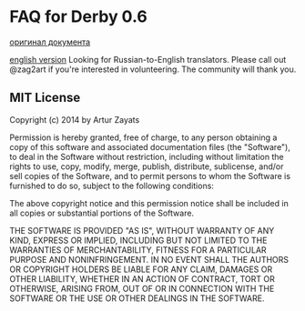 FAQ for Derby 0.6
=================

[оригинал документа](https://github.com/derbyparty/derby-faq/tree/master/ru)

[english version](https://github.com/derbyparty/derby-faq/tree/master/en)
Looking for Russian-to-English translators. Please call out @zag2art if you're
interested in volunteering. The community will thank you.

## MIT License
Copyright (c) 2014 by Artur Zayats

Permission is hereby granted, free of charge, to any person obtaining a copy
of this software and associated documentation files (the "Software"), to deal
in the Software without restriction, including without limitation the rights
to use, copy, modify, merge, publish, distribute, sublicense, and/or sell
copies of the Software, and to permit persons to whom the Software is
furnished to do so, subject to the following conditions:

The above copyright notice and this permission notice shall be included in
all copies or substantial portions of the Software.

THE SOFTWARE IS PROVIDED "AS IS", WITHOUT WARRANTY OF ANY KIND, EXPRESS OR
IMPLIED, INCLUDING BUT NOT LIMITED TO THE WARRANTIES OF MERCHANTABILITY,
FITNESS FOR A PARTICULAR PURPOSE AND NONINFRINGEMENT. IN NO EVENT SHALL THE
AUTHORS OR COPYRIGHT HOLDERS BE LIABLE FOR ANY CLAIM, DAMAGES OR OTHER
LIABILITY, WHETHER IN AN ACTION OF CONTRACT, TORT OR OTHERWISE, ARISING FROM,
OUT OF OR IN CONNECTION WITH THE SOFTWARE OR THE USE OR OTHER DEALINGS IN
THE SOFTWARE.
